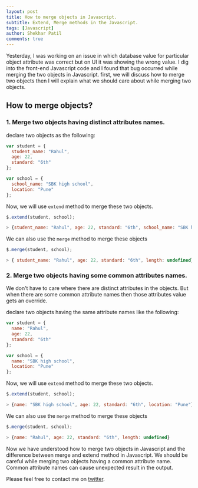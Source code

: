 ```yaml
---
layout: post
title: How to merge objects in Javascript.
subtitle: Extend, Merge methods in the Javascript.
tags: [Javascript]
author: Shekhar Patil
comments: true
---
```


Yesterday, I was working on an issue in which database value for particular object attribute was correct but on UI it was showing the wrong value. I dig into the front-end Javascript code and I found that bug occurred while merging the two objects in Javascript. first, we will discuss how to merge two objects then I will explain what we should care about while merging two objects.

## How to merge objects?

### 1. Merge two objects having distinct attributes names.

declare two objects as the following:
```javascript
var student = { 
  student_name: "Rahul", 
  age: 22, 
  standard: "6th" 
};

var school = { 
  school_name: "SBK high school", 
  location: "Pune" 
};


```

Now, we will use `extend` method to merge these two objects.

```javascript
$.extend(student, school);

> {student_name: "Rahul", age: 22, standard: "6th", school_name: "SBK high school", location: "Pune"}
```

We can also use the `merge` method to merge these objects

```javascript
$.merge(student, school);

> { student_name: "Rahul", age: 22, standard: "6th", length: undefined}
```

### 2. Merge two objects having some common attributes names.

We don't have to care where there are distinct attributes in the objects. But when there are some common attribute names then those attributes value gets an override.


declare two objects having the same attribute names like the following:
```javascript
var student = { 
  name: "Rahul", 
  age: 22, 
  standard: "6th" 
};

var school = { 
  name: "SBK high school", 
  location: "Pune" 
};


```

Now, we will use `extend` method to merge these two objects.

```javascript
$.extend(student, school);

> {name: "SBK high school", age: 22, standard: "6th", location: "Pune"}
```

We can also use the `merge` method to merge these objects

```javascript
$.merge(student, school);

> {name: "Rahul", age: 22, standard: "6th", length: undefined}
```

Now we have understood how to merge two objects in Javascript and the difference between merge and extend method in Javascript. We should be careful while merging two objects having a common attribute name. Common attribute names can cause unexpected result in the output.

Please feel free to contact me on [twitter](https://twitter.com/Shekharpatil95).  
